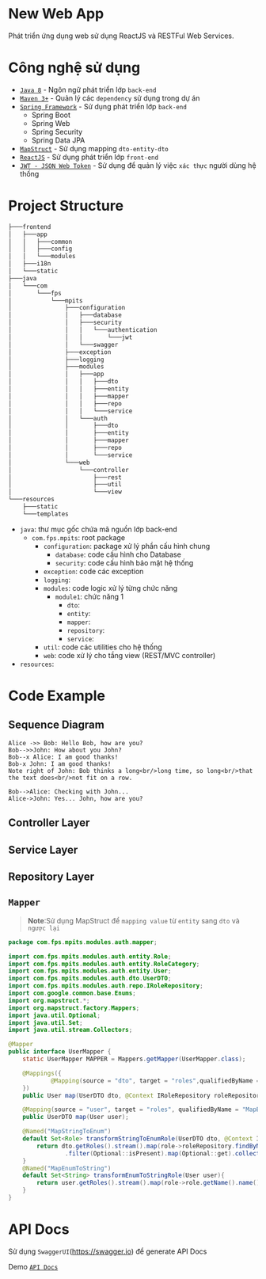 # New Web App

Phát triển ứng dụng web sử dụng ReactJS và RESTFul Web Services.

# Công nghệ sử dụng
* [``Java 8``](https://www.java.com) - Ngôn ngữ phát triển lớp ``back-end``
* [``Maven 3+``](https://maven.apache.org/) - Quản lý các ``dependency`` sử dụng trong dự án
* [``Spring Framework``](https://spring.io/) - Sử dụng phát triển lớp ``back-end``
    * Spring Boot
    * Spring Web
    * Spring Security
    * Spring Data JPA
* [``MapStruct``](http://mapstruct.org/) - Sử dụng mapping ``dto-entity-dto``
* [``ReactJS``](https://reactjs.org/) - Sử dụng phát triển lớp ``front-end``
* [``JWT - JSON Web Token``](https://jwt.io/) - Sử dụng để quản lý việc ``xác thực`` người dùng hệ thống
# Project Structure
```bash
├───frontend
│   ├───app
│   │   ├───common
│   │   ├───config
│   │   └───modules
│   ├───i18n
│   └───static
├───java
│   └───com
│       └───fps
│           └───mpits
│               ├───configuration
│               │   ├───database
│               │   ├───security
│               │   │   └───authentication
│               │   │       └───jwt
│               │   └───swagger
│               ├───exception
│               ├───logging
│               ├───modules
│               │   ├───app
│               │   │   ├───dto
│               │   │   ├───entity
│               │   │   ├───mapper
│               │   │   ├───repo
│               │   │   └───service
│               │   └───auth
│               │       ├───dto
│               │       ├───entity
│               │       ├───mapper
│               │       ├───repo
│               │       └───service
│               └───web
│                   └───controller
│                       ├───rest
│                       ├───util
│                       └───view
└───resources
    ├───static
    └───templates
```
* ``java``: thư mục gốc chứa mã nguồn lớp back-end
   * ``com.fps.mpits``: root package 
      * ``configuration``: package xử lý phần cấu hình chung
         * ``database``: code cấu hình cho Database
         * ``security``: code cấu hình bảo mật hệ thống
      * ``exception``: code các exception
      * ``logging``:
      * ``modules``: code logic xử lý từng chức năng
         * ``module1``: chức năng 1
            * ``dto``:
            * ``entity``:
            * ``mapper``:
            * ``repository``:
            * ``service``:
      * ``util``: code các utilities cho hệ thống
      * ``web``: code xử lý cho tầng view (REST/MVC controller)
* ``resources``:
# Code Example
## Sequence Diagram
```seq
Alice ->> Bob: Hello Bob, how are you?
Bob-->>John: How about you John?
Bob--x Alice: I am good thanks!
Bob-x John: I am good thanks!
Note right of John: Bob thinks a long<br/>long time, so long<br/>that the text does<br/>not fit on a row.

Bob-->Alice: Checking with John...
Alice->John: Yes... John, how are you?
```
## Controller Layer
## Service Layer
## Repository Layer
## ``Mapper``
>**Note**:Sử dụng MapStruct để ``mapping value`` từ `entity` sang `dto` và `ngược lại`
```java
package com.fps.mpits.modules.auth.mapper;

import com.fps.mpits.modules.auth.entity.Role;
import com.fps.mpits.modules.auth.entity.RoleCategory;
import com.fps.mpits.modules.auth.entity.User;
import com.fps.mpits.modules.auth.dto.UserDTO;
import com.fps.mpits.modules.auth.repo.IRoleRepository;
import com.google.common.base.Enums;
import org.mapstruct.*;
import org.mapstruct.factory.Mappers;
import java.util.Optional;
import java.util.Set;
import java.util.stream.Collectors;

@Mapper
public interface UserMapper {
    static UserMapper MAPPER = Mappers.getMapper(UserMapper.class);

    @Mappings({
            @Mapping(source = "dto", target = "roles",qualifiedByName = {"MapStringToEnum"})
    })
    public User map(UserDTO dto, @Context IRoleRepository roleRepository);

    @Mapping(source = "user", target = "roles", qualifiedByName = "MapEnumToString")
    public UserDTO map(User user);

    @Named("MapStringToEnum")
    default Set<Role> transformStringToEnumRole(UserDTO dto, @Context IRoleRepository roleRepository){
        return dto.getRoles().stream().map(role->roleRepository.findByName(Enums.getIfPresent(RoleCategory.class,role).orNull()))
                .filter(Optional::isPresent).map(Optional::get).collect(Collectors.toSet());
    }
    @Named("MapEnumToString")
    default Set<String> transformEnumToStringRole(User user){
        return user.getRoles().stream().map(role->role.getName().name()).collect(Collectors.toSet());
    }
}
```
# API Docs
Sử dụng ``SwaggerUI``(https://swagger.io) để generate API Docs

Demo [``API Docs``](http://10.15.68.50:8082)
